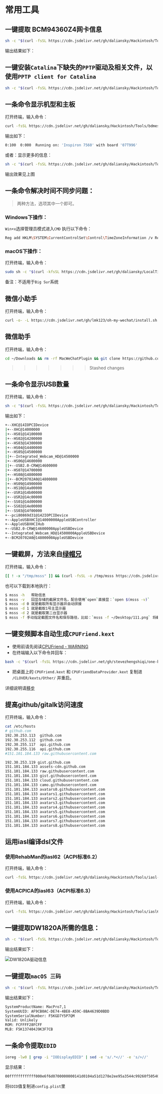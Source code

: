 # 常用工具

## 一键提取 BCM94360Z4网卡信息

```bash
sh -c "$(curl -fsSL https://cdn.jsdelivr.net/gh/daliansky/Hackintosh/Tools/BCM94360Z4)"
```

输出结果如下：



## 一键安装`Catalina`下缺失的`PPTP`驱动及相关文件，以使用`PPTP client for Catalina`

```bash
sh -c "$(curl -fsSL https://cdn.jsdelivr.net/gh/daliansky/Hackintosh/Tools/PPTP_for_Catalina.sh)"
```



## 一条命令显示机型和主板

打开终端，输入命令：

```bash
curl -fsSL https://cdn.jsdelivr.net/gh/daliansky/Hackintosh/Tools/bdmesg -o /tmp/bdmesg && chmod +x /tmp/bdmesg && sh -c /tmp/bdmesg | grep Running
```

输出如下：

```bash
0:100  0:000  Running on: 'Inspiron 7560' with board '07T996'
```

或者：显示更多的信息：

```bash
sh -c "$(curl -fsSL https://cdn.jsdelivr.net/gh/daliansky/Hackintosh/Tools/archey)"
```

输出效果见上图

## 一条命令解决时间不同步问题：

> 两种方法，选项其中一个即可。

### Windows下操作：

`Win+x`选择管理员模式进入`CMD`
执行以下命令：

```bash
Reg add HKLM\SYSTEM\CurrentControlSet\Control\TimeZoneInformation /v RealTimeIsUniversal /t REG_DWORD /d 1
```

### macOS下操作：

打开终端，输入命令：

```bash
sudo sh -c "$(curl -kfsSL https://cdn.jsdelivr.net/gh/daliansky/LocalTime-Toggle/fix_time_osx.sh)"
```

备注：不适用于`Big Sur`系统

## 微信小助手

打开终端，输入命令：

```bash
curl -o- -L https://cdn.jsdelivr.net/gh/lmk123/oh-my-wechat/install.sh | bash -s
```

## 微信助手

打开终端，输入命令：

```bash
cd ~/Downloads && rm -rf MacWeChatPlugin && git clone https://github.com/cuiyu8580/MacWeChatPlugin.git --depth=1 && ./MacWeChatPlugin/Other/Install.sh
```


>>>>>>> Stashed changes
## 一条命令显示USB数量

打开终端，输入命令：

```bash
sh -c "$(curl -fsSL https://cdn.jsdelivr.net/gh/daliansky/Hackintosh/Tools/usb_Ports)"
```

输出如下：

```bash
+--XHC@14IOPCIDevice
|+--XHC@14000000
|+--HS01@14100000
|+--HS02@14200000
|+--HS03@14300000
|+--HS04@14400000
|+--HS05@14500000
||+--Integrated_Webcam_HD@14500000
|+--HS06@14600000
||+--USB2.0-CRW@14600000
|+--HS07@14700000
|+--HS08@14800000
||+--BCM20702A0@14800000
|+--HS09@14900000
|+--HS10@14a00000
|+--USR1@14b00000
|+--USR2@14c00000
|+--SS01@14d00000
|+--SS02@14e00000
|+--SS03@14f00000
+--pci80869d31@142IOPCIDevice
+--AppleUSBXHCI@14000000AppleUSBController
+--AppleUSBXHCIHub
+--USB2.0-CRW@14600000AppleUSBDevice
+--Integrated_Webcam_HD@14500000AppleUSBDevice
+--BCM20702A0@14800000AppleUSBDevice
```

## 一键截屏，方法来自[绿帽兄](https://github.com/lihaoyun6)

打开终端，输入命令：

```bash
[[ ! -x "/tmp/msss" ]] && (curl -fsSL -o /tmp/msss https://cdn.jsdelivr.net/gh/daliansky/Hackintosh/Tools/msss && chmod a+x /tmp/msss && open $(/tmp/msss -v)) || open $(/tmp/msss -v)
```

也可以下载到本地执行：

```bash
$ msss -h   帮助信息
$ msss -v   回显存储的截屏文件名，配合使用`open`直接显：`open $(msss -v)`
$ msss -d 0 就是截取所有显示器并自动拼接
$ msss -d 1 就是截取1号主显示器
$ msss -d 2 就是截取第二台显示器
$ msss -f 手动指定截图文件名和保存路径，比如：`msss -f ~/Desktop/111.png` 将截屏保存到桌面上
```

## 一键变频脚本自动生成`CPUFriend.kext`

- 使用前请先阅读[CPUFriend - WARNING](https://github.com/acidanthera/CPUFriend/blob/master/Instructions.md#warning)
- 在终端输入以下命令并回车：

```bash
bash -c "$(curl -fsSL https://cdn.jsdelivr.net/gh/stevezhengshiqi/one-key-cpufriend/one-key-cpufriend.sh)"
```

- 把桌面上的 `CPUFriend.kext` 和 `CPUFriendDataProvider.kext` 复制进 `/CLOVER/kexts/Other/` 并重启。

详细说明请[移步](https://github.com/stevezhengshiqi/one-key-cpufriend/blob/master/README_CN.md)

## 提高github/gitalk访问速度

打开终端，输入命令：

```bash
cat /etc/hosts
# github.com
192.30.253.113	github.com
192.30.253.112	github.com
192.30.255.117	api.github.com
192.30.255.116	api.github.com
#151.101.184.133 raw.githubusercontent.com

192.30.253.119 gist.github.com
151.101.184.133 assets-cdn.github.com
151.101.184.133 raw.githubusercontent.com
151.101.184.133 gist.githubusercontent.com
151.101.184.133 cloud.githubusercontent.com
151.101.184.133 camo.githubusercontent.com
151.101.184.133 avatars0.githubusercontent.com
151.101.184.133 avatars1.githubusercontent.com
151.101.184.133 avatars2.githubusercontent.com
151.101.184.133 avatars3.githubusercontent.com
151.101.184.133 avatars4.githubusercontent.com
151.101.184.133 avatars5.githubusercontent.com
151.101.184.133 avatars6.githubusercontent.com
151.101.184.133 avatars7.githubusercontent.com
151.101.184.133 avatars8.githubusercontent.com
```

## 运用iasl编译dsl文件

### 使用RehabMan的iasl62（ACPI标准6.2）

打开终端，输入命令：

```bash
curl -fsSL https://cdn.jsdelivr.net/gh/daliansky/Hackintosh/Tools/iasl-RM -o /tmp/iasl-RM && chmod +x /tmp/iasl-RM && sh -c /tmp/iasl-RM -l <dsl文件路径>
```

### 使用ACPICA的iasl63（ACPI标准6.3）

打开终端，输入命令：

```bash
curl -fsSL https://cdn.jsdelivr.net/gh/daliansky/Hackintosh/Tools/iasl63 -o /tmp/iasl63 && chmod +x /tmp/iasl63 && sh -c /tmp/iasl63 -l <dsl文件路径>
```

## 一键提取DW1820A所需的信息：

```bash
sh -c "$(curl -fsSL https://cdn.jsdelivr.net/gh/daliansky/Hackintosh/Tools/DW1820A)"
```

输出结果如下：

![DW1820A驱动信息](http://7.daliansky.net/DW1820A/DW1820A_Bug_Report.png)

## 一键提取`macOS 三码`

```bash
sh -c "$(curl -fsSL https://cdn.jsdelivr.net/gh/daliansky/Hackintosh/Tools/sn.sh)"
```

输出结果如下：

```bash
SystemProductName: MacPro7,1
SystemUUID: AF9CB0AC-DE74-4BE8-A59C-8BA4639D0BDD
SystemSerialNumber: F5KGD7Y5P7QM
Valid: Unlikely
ROM: FCFFFF28FCFF
MLB: F5K137404J9K3F7CB
```



## 一条命令提取`EDID`

```bash
ioreg -lw0 | grep -i "IODisplayEDID" | sed -e 's/.*<//' -e 's/>//'

```

显示结果：

```xml
00ffffffffffff000e6f6d0700000000141d0104a51d1278e2ee95a3544c99260f505400000001010101010101010101010101010101ec6800a0a0402e60302036001eb31000001a000000000000000000000000000000000000000000fe0043534f542054330a2020202020000000fe004d4e443330374441312d320a200048
```

将`EDID`值复制进`config.plist`里